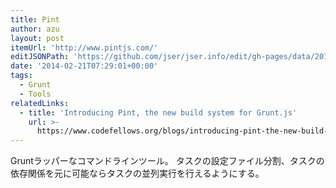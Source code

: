 ```yaml
---
title: Pint
author: azu
layout: post
itemUrl: 'http://www.pintjs.com/'
editJSONPath: 'https://github.com/jser/jser.info/edit/gh-pages/data/2014/02/index.json'
date: '2014-02-21T07:29:01+00:00'
tags:
  - Grunt
  - Tools
relatedLinks:
  - title: 'Introducing Pint, the new build system for Grunt.js'
    url: >-
      https://www.codefellows.org/blogs/introducing-pint-the-new-build-system-for-grunt-js
---
```

Gruntラッパーなコマンドラインツール。
タスクの設定ファイル分割、タスクの依存関係を元に可能ならタスクの並列実行を行えるようにする。
